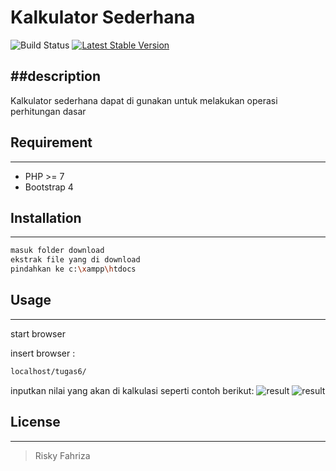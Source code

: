 # Kalkulator Sederhana

![Build Status](https://api.travis-ci.org/freeman-lab/pixel-grid.svg?branch=master&status=passed)  [![Latest Stable Version](https://poser.pugx.org/antkaz/intercom-bot/v)](//packagist.org/packages/antkaz/intercom-bot)

##description
---
Kalkulator sederhana dapat di gunakan untuk melakukan operasi perhitungan dasar

## Requirement
---
* PHP >=  7
* Bootstrap 4

## Installation 
---
```bash
masuk folder download
ekstrak file yang di download 
pindahkan ke c:\xampp\htdocs
```

## Usage
---
start browser

insert browser :
```markdown
localhost/tugas6/
```
inputkan nilai yang akan di kalkulasi seperti contoh berikut:
![result](\21.jpg)
![result](\2.jpg)

## License
---
>Risky Fahriza






